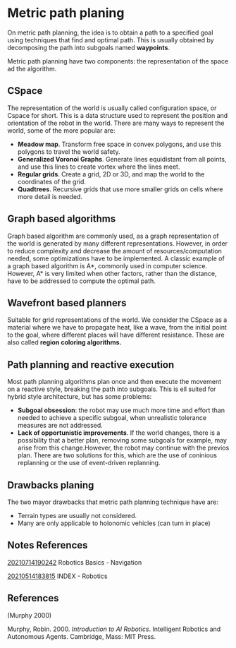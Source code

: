 ---
---
# Metric path planing

On metric path planning, the idea is to obtain a path to a specified
goal using techniques that find and optimal path. This is usually
obtained by decomposing the path into subgoals named **waypoints**.

Metric path planning have two components: the representation of the
space ad the algorithm.

## CSpace

The representation of the world is usually called configuration space,
or Cspace for short. This is a data structure used to represent the
position and orientation of the robot in the world. There are many ways
to represent the world, some of the more popular are:

-   **Meadow map**. Transform free space in convex polygons, and use
    this polygons to travel the world safety.
-   **Generalized Voronoi Graphs**. Generate lines equidistant from all
    points, and use this lines to create vortex where the lines meet.
-   **Regular grids**. Create a grid, 2D or 3D, and map the world to the
    coordinates of the grid.
-   **Quadtrees**. Recursive grids that use more smaller grids on cells
    where more detail is needed.

## Graph based algorithms

Graph based algorithm are commonly used, as a graph representation of
the world is generated by many different representations. However, in
order to reduce complexity and decrease the amount of
resources/computation needed, some optimizations have to be implemented.
A classic example of a graph based algorithm is A*, commonly used in
computer science. However, A* is very limited when other factors, rather
than the distance, have to be addressed to compute the optimal path.

## Wavefront based planners

Suitable for grid representations of the world. We consider the CSpace
as a material where we have to propagate heat, like a wave, from the
initial point to the goal, where different places will have different
resistance. These are also called **region coloring algorithms.**

## Path planning and reactive execution

Most path planning algorithms plan once and then execute the movement on
a reactive style, breaking the path into subgoals. This is ell suited
for hybrid style architecture, but has some problems:

-   **Subgoal obsession**: the robot may use much more time and effort
    than needed to achieve a specific subgoal, when unrealistic
    tolerance measures are not addressed.
-   **Lack of opportunistic improvements**. If the world changes, there
    is a possibility that a better plan, removing some subgoals for
    example, may arise from this change.However, the robot may continue
    with the previos plan. There are two solutions for this, which are
    the use of coninious replanning or the use of event-driven
    replanning.

## Drawbacks planing

The two mayor drawbacks that metric path planning technique have are:

-   Terrain types are usually not considered.
-   Many are only applicable to holonomic vehicles (can turn in place)

## Notes References

[20210714190242](/notes/20210714190242) Robotics Basics - Navigation

[20210514183815](/notes/20210514183815) INDEX - Robotics

## References

(Murphy 2000)

Murphy, Robin. 2000. *Introduction to AI Robotics*. Intelligent Robotics
and Autonomous Agents. Cambridge, Mass: MIT Press.
